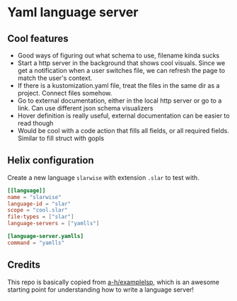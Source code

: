 # Yaml language server

## Cool features

- Good ways of figuring out what schema to use, filename kinda sucks
- Start a http server in the background that shows cool visuals. Since we get a
  notification when a user switches file, we can refresh the page to match the
  user's context.
- If there is a kustomization.yaml file, treat the files in the same dir as a
  project. Connect files somehow.
- Go to external documentation, either in the local http server or go to a link.
  Can use different json schema visualizers
- Hover definition is really useful, external documentation can be easier to
  read though
- Would be cool with a code action that fills all fields, or all required
  fields. Similar to fill struct with gopls

## Helix configuration

Create a new language `slarwise` with extension `.slar` to test with.

```toml
[[language]]
name = "slarwise"
language-id = "slar"
scope = "cool.slar"
file-types = ["slar"]
language-servers = ["yamlls"]

[language-server.yamlls]
command = "yamlls"
```

## Credits

This repo is basically copied from
[a-h/examplelsp](https://github.com/a-h/examplelsp), which is an awesome
starting point for understanding how to write a language server!
